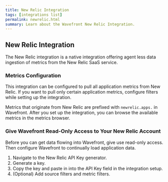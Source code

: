 ```yaml
---
title: New Relic Integration
tags: [integrations list]
permalink: newrelic.html
summary: Learn about the Wavefront New Relic Integration.
---
```

## New Relic Integration

The New Relic integration is a native integration offering agent less data ingestion of metrics from the New Relic SaaS service.

### Metrics Configuration
This integration can be configured to pull all application metrics from New Relic. If you want to pull only certain application metrics, configure filters while setting up the integration.

Metrics that originate from New Relic are prefixed with `newrelic.apps.` in Wavefront. After you set up the integration, you can browse the available metrics in the metrics browser.

### Give Wavefront Read-Only Access to Your New Relic Account

Before you can get data flowing into Wavefront, give use read-only access. Then configure Wavefront to continually load application data.
1. Navigate to the New Relic API Key generator.
2. Generate a key.
3. Copy the key and paste in into the API Key field in the integration setup.
4. (Optional) Add source filters and metric filters.
